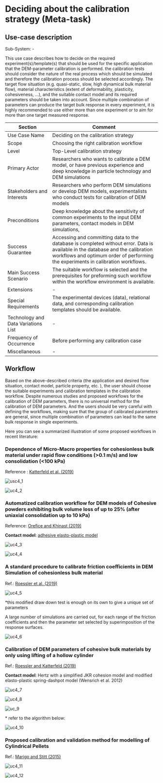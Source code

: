 Deciding about the calibration strategy (Meta-task) 
======================

Use-case description 
----------------------

Sub-System: -

This use case describes how to decide on the required experiment(s)/template(s) that should be used for the specific application that the DEM-parameter calibration is performed. the calibration tests should consider the nature of the real process which should be simulated and therefore the calibration process should be selected accordingly. The target flow situation (e.g. quasi-static, slow, high dynamical bulk material flow), material characteristics (extent of deformability, plasticity, cohesiveness, ...), and the suitable contact model and its required parameters should be taken into account. Since multiple combination of parameters can produce the target bulk response in every experiment, it is highly recommended to use either more than one experiment or to aim for more than one target measured response. 


| Section                             | Comment                                                      |
| ----------------------------------- | ------------------------------------------------------------ |
| Use Case Name                       | Deciding on the calibration strategy                         |
| Scope                               | Choosing the right calibration workflow                      |
| Level                               | Top-Level calibration strategy                               |
| Primary Actor                       | Researchers who wants to calibrate a DEM model, or have previous experience and deep knowledge in particle technology and DEM simulations |
| Stakeholders and Interests          | Researchers who perform DEM simulations or develop DEM models, experimentalists who conduct tests for calibration of DEM models |
| Preconditions                       | Deep knowledge about the sensitivity of common experiments to the input DEM parameters, contact models in DEM simulations, |
| Success Guarantee                   | Accessing and committing data to the database is completed without error. Data is available in the database and the calibration workflows and optimum order of performing the experiments in calibration workflows. |
| Main Success Scenario               | The suitable workflow is selected and the prerequisites for preforming such workflow within the workflow environment is available. |
| Extensions                          | -                                                            |
| Special Requirements                | The experimental devices (data), relational data, and corresponding calibration templates should be available. |
| Technology and Data Variations List | -                                                            |
| Frequency of Occurrence             | Before performing any calibration case                       |
| Miscellaneous                       | -                                                            |

## Workflow

Based on the above-described criteria (the application and desired flow situation, contact model, particle property, etc. ), the user should choose the suitable experiments and calibration templates in the calibration workflow. Despite numerous studies and proposed workflows for the calibration of DEM parameters, there is no universal method for the calibration of DEM parameters. And the users should be very careful with defining the workflows, making sure that the group of calibrated parameters are general, since multiple combination of parameters can lead to the same bulk response in single experiments.

Here you can see a summarized illustration of some proposed workflows in recent literature:

### Dependence of Micro-Macro properties for **cohesionless** bulk material under **rapid flow conditions (>0.1 m/s)** and **low consolidation (<100 kPa)** 

Reference : [Katterfeld et al. (2019)](https://www.researchgate.net/publication/334129169_Calibration_of_DEM_Parameters_for_Cohesionless_Bulk_Materials_under_Rapid_Flow_Conditions_and_Low_Consolidation)

![usc4_1](../workflowenv/images/uc4_1.png)

![uc4_2](../workflowenv/images/uc4_2.png)



### Automatized calibration workflow for DEM models of Cohesive powders exhibiting bulk volume loss of up to 25% (after uniaxial consolidation up to 10 kPa)

Reference: [Orefice and Khinast (2019)](https://www.sciencedirect.com/science/article/pii/S0032591019310137?via%3Dihub#f0085)

**Contact model**: [adhesive elasto-plastic model](https://link.springer.com/article/10.1007%2Fs10035-008-0099-x)

![uc4_3](../workflowenv/images/uc4_3.png)

![uc4_4](../workflowenv/images/uc4_4.png)

### A standard procedure to calibrate friction coefficients in DEM Simulation of cohesionless bulk material

Ref.: [Roessler et al. (2019)](https://www.sciencedirect.com/science/article/pii/S0032591018309380?via%3Dihub)

![uc4_5](../workflowenv/images/uc4_5.png)

\*this modified draw down test is enough on its own to give a unique set of parameters

A large number of simulations are carried out, for each range of the friction coefficients and then the parameter set selected by superimposition of the response surfaces.

![uc4_6](../workflowenv/images/uc4_6.png)

### Calibration of DEM parameters of cohesive bulk materials by only using lifting of a hollow cylinder

Ref.: [Roessler and Katterfeld (2019)](https://www.sciencedirect.com/science/article/pii/S0032591018309380?via%3Dihub)

**Contact model**: Hertz with a simplified JKR cohesion model and modified elasto-plastic spring-dashpot model (Wensrich et al. 2012)

![uc4_7](../workflowenv/images/uc4_7.png)

![uc4_8](../workflowenv/images/uc4_8.png)

![uc_9](../workflowenv/images/uc4_9.png)

\* refer to the algorithm below:

![uc4_10](../workflowenv/images/uc4_10.png)

### Proposed calibration and validation method for modelling of Cylindrical Pellets

Ref.: [Marigo and Stitt (2015)](https://www.jstage.jst.go.jp/article/kona/32/0/32_2015016/_article/-char/ja/)

![uc4_11](../workflowenv/images/uc4_11.png)

![uc4_12](../workflowenv/images/uc4_12.png)
